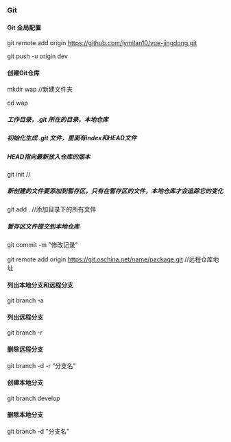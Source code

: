 ### Git

#### Git 全局配置

git remote add origin https://github.com/lymilan10/vue-jingdong.git

git push -u origin dev

#### 创建Git仓库

mkdir wap  //新建文件夹

cd wap

##### 工作目录，.git 所在的目录，本地仓库 

##### 初始化生成 .git 文件，里面有index和HEAD文件

##### HEAD指向最新放入仓库的版本

git init //

##### 新创建的文件要添加到暂存区，只有在暂存区的文件，本地仓库才会追踪它的变化

git add . //添加目录下的所有文件

##### 暂存区文件提交到本地仓库

git commit -m "修改记录"

git remote add origin https://git.oschina.net/name/package.git //远程仓库地址

#### 列出本地分支和远程分支

git branch -a 

#### 列出远程分支

git branch -r

#### 删除远程分支

git branch -d -r “分支名”

#### 创建本地分支

git branch develop

#### 删除本地分支

git branch -d "分支名"

#### 

